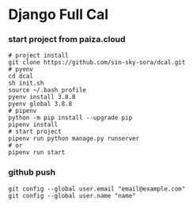 # Django Full Cal

### start project from paiza.cloud
```
# project install
git clone https://github.com/sin-sky-sora/dcal.git
# pyenv
cd dcal
sh init.sh
source ~/.bash_profile
pyenv install 3.8.8
pyenv global 3.8.8
# pipenv
python -m pip install --upgrade pip
pipenv install
# start project
pipenv run python manage.py runserver
# or
pipenv run start
```

### github push
```
git config --global user.email "email@example.com"
git config --global user.name "name"
```
